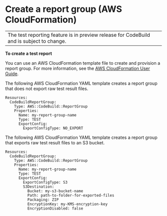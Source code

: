 # Create a report group \(AWS CloudFormation\)<a name="test-report-group-create-cfn"></a>


|  | 
| --- |
| The test reporting feature is in preview release for CodeBuild and is subject to change\. | 

 **To create a test report** 

 You can use an AWS CloudFormation template file to create and provision a report group\. For more information, see the [AWS CloudFormation User Guide](https://docs.aws.amazon.com/AWSCloudFormation/latest/UserGuide/Welcome.html)\. 

 The following AWS CloudFormation YAML template creates a report group that does not export raw test result files\. 

```
Resources:
  CodeBuildReportGroup:
    Type: AWS::CodeBuild::ReportGroup
    Properties:
      Name: my-report-group-name
      Type: TEST
      ExportConfig:
        ExportConfigType: NO_EXPORT
```

 The following AWS CloudFormation YAML template creates a report group that exports raw test result files to an S3 bucket\. 

```
Resources:
  CodeBuildReportGroup:
    Type: AWS::CodeBuild::ReportGroup
    Properties:
      Name: my-report-group-name
      Type: TEST
      ExportConfig:
        ExportConfigType: S3
        S3Destination:
          Bucket: my-s3-bucket-name
          Path: path-to-folder-for-exported-files
          Packaging: ZIP
          EncryptionKey: my-KMS-encryption-key
          EncryptionDisabled: false
```